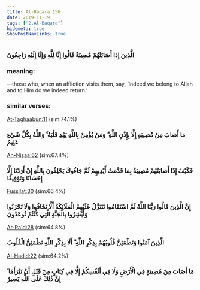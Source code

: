 ```yaml
---
title: Al-Baqara:156
date: 2019-11-19
tags: ["2.Al-Baqara"]
hidemeta: true 
ShowPostNavLinks: true 
---
```

### الَّذِينَ إِذَا أَصَابَتْهُمْ مُصِيبَةٌ قَالُوا إِنَّا لِلَّهِ وَإِنَّا إِلَيْهِ رَاجِعُونَ
### meaning: 
—those who, when an affliction visits them, say, ‘Indeed we belong to Allah and to Him do we indeed return.’
### similar verses: 

[At-Taghaabun:11](/64/11) (sim:74.1%)

### مَا أَصَابَ مِنْ مُصِيبَةٍ إِلَّا بِإِذْنِ اللَّهِ ۗ وَمَنْ يُؤْمِنْ بِاللَّهِ يَهْدِ قَلْبَهُ ۚ وَاللَّهُ بِكُلِّ شَيْءٍ عَلِيمٌ

[An-Nisaa:62](/4/62) (sim:67.4%)

### فَكَيْفَ إِذَا أَصَابَتْهُمْ مُصِيبَةٌ بِمَا قَدَّمَتْ أَيْدِيهِمْ ثُمَّ جَاءُوكَ يَحْلِفُونَ بِاللَّهِ إِنْ أَرَدْنَا إِلَّا إِحْسَانًا وَتَوْفِيقًا

[Fussilat:30](/41/30) (sim:66.4%)

### إِنَّ الَّذِينَ قَالُوا رَبُّنَا اللَّهُ ثُمَّ اسْتَقَامُوا تَتَنَزَّلُ عَلَيْهِمُ الْمَلَائِكَةُ أَلَّا تَخَافُوا وَلَا تَحْزَنُوا وَأَبْشِرُوا بِالْجَنَّةِ الَّتِي كُنْتُمْ تُوعَدُونَ

[Ar-Ra'd:28](/13/28) (sim:64.8%)

### الَّذِينَ آمَنُوا وَتَطْمَئِنُّ قُلُوبُهُمْ بِذِكْرِ اللَّهِ ۗ أَلَا بِذِكْرِ اللَّهِ تَطْمَئِنُّ الْقُلُوبُ

[Al-Hadid:22](/57/22) (sim:64.2%)

### مَا أَصَابَ مِنْ مُصِيبَةٍ فِي الْأَرْضِ وَلَا فِي أَنْفُسِكُمْ إِلَّا فِي كِتَابٍ مِنْ قَبْلِ أَنْ نَبْرَأَهَا ۚ إِنَّ ذَٰلِكَ عَلَى اللَّهِ يَسِيرٌ

